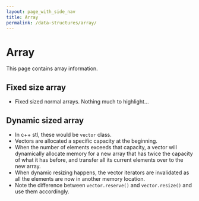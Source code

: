 ```yaml
---
layout: page_with_side_nav
title: Array
permalink: /data-structures/array/
---
```


# Array
This page contains array information. 

## Fixed size array
- Fixed sized normal arrays. Nothing much to highlight...

## Dynamic sized array
- In c++ stl, these would be `vector` class.
- Vectors are allocated a specific capacity at the beginning.
- When the number of elements exceeds that capacity, 
a vector will dynamically allocate memory for a new array that has twice the capacity of what it has before,
and transfer all its current elements over to the new array.
- When dynamic resizing happens, the vector iterators are invalidated as all the elements are now in another memory location.
- Note the difference between `vector.reserve()` and `vector.resize()` and use them accordingly.